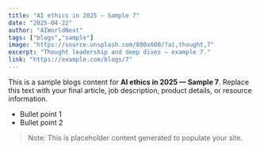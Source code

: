 ```yaml
---
title: "AI ethics in 2025 — Sample 7"
date: "2025-04-22"
author: "AIWorldNext"
tags: ["blogs","sample"]
image: "https://source.unsplash.com/800x600/?ai,thought,7"
excerpt: "Thought leadership and deep dives — example 7."
link: "https://example.com/blogs/7"
---
```


This is a sample blogs content for **AI ethics in 2025 — Sample 7**. Replace this text with your final article, job description, product details, or resource information.

- Bullet point 1
- Bullet point 2

> Note: This is placeholder content generated to populate your site.
